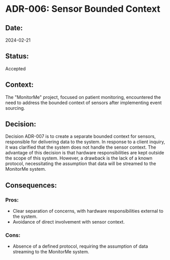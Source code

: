 # ADR-006: Sensor Bounded Context

## Date:
2024-02-21

## Status:
Accepted

## Context:
The "MonitorMe" project, focused on patient monitoring, encountered the need to address the bounded context of sensors after implementing event sourcing.

## Decision:
Decision ADR-007 is to create a separate bounded context for sensors, responsible for delivering data to the system. In response to a client inquiry, it was clarified that the system does not handle the sensor context. The advantage of this decision is that hardware responsibilities are kept outside the scope of this system. However, a drawback is the lack of a known protocol, necessitating the assumption that data will be streamed to the MonitorMe system.

## Consequences:
### Pros:
- Clear separation of concerns, with hardware responsibilities external to the system.
- Avoidance of direct involvement with sensor context.

### Cons:
- Absence of a defined protocol, requiring the assumption of data streaming to the MonitorMe system.